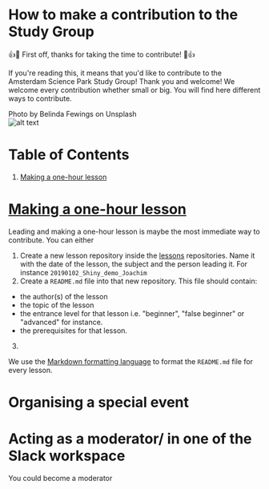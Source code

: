 # How to make a contribution to the Study Group
:+1::tada: First off, thanks for taking the time to contribute! :tada::+1:  

If you're reading this, it means that you'd like to contribute to the Amsterdam Science Park Study Group! Thank you and welcome! We welcome every contribution whether small or big. You will find here different ways to contribute. 

Photo by Belinda Fewings on Unsplash  
![alt text](https://unsplash.com/photos/6wAGwpsXHE0 "Welcome!")

# Table of Contents
1. [Making a one-hour lesson](#one-hour-lesson)


# [Making a one-hour lesson](#one-hour-lesson)
Leading and making a one-hour lesson is maybe the most immediate way to contribute. You can either 
1. Create a new lesson repository inside the [lessons](lessons/) repositories. Name it with the date of the lesson, the subject and the person leading it. For instance `20190102_Shiny_demo_Joachim`
2. Create a `README.md` file into that new repository. This file should contain:
  - the author(s) of the lesson
  - the topic of the lesson
  - the entrance level for that lesson i.e. "beginner", "false beginner" or "advanced" for instance. 
  - the prerequisites for that lesson.
3.

We use the [Markdown formatting language](https://github.com/adam-p/markdown-here/wiki/Markdown-Cheatsheet) to format the `README.md` file for every lesson. 
# Organising a special event 

# Acting as a moderator/ in one of the Slack workspace
You could become a moderator 
